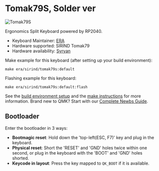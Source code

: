 # Tomak79S, Solder ver

![Tomak79S](https://i.imgur.com/Pq2itWD.jpeg)

Ergonomics Split Keyboard powered by RP2040.

* Keyboard Maintainer: [ERA](https://github.com/eerraa)
* Hardware supported: SIRIND Tomak79
* Hardware availability: [Syryan](https://srind.mysoho.com/)

Make example for this keyboard (after setting up your build environment):

    make era/sirind/tomak79s:default

Flashing example for this keyboard:

    make era/sirind/tomak79s:default:flash

See the [build environment setup](https://docs.qmk.fm/#/getting_started_build_tools) and the [make instructions](https://docs.qmk.fm/#/getting_started_make_guide) for more information. Brand new to QMK? Start with our [Complete Newbs Guide](https://docs.qmk.fm/#/newbs).

## Bootloader

Enter the bootloader in 3 ways:

* **Bootmagic reset**: Hold down the 'top-left(ESC, F7)' key and plug in the keyboard.
* **Physical reset**: Short the 'RESET' and 'GND' holes twice within one second, or plug in the keyboard with the 'BOOT' and 'GND' holes shorted.
* **Keycode in layout**: Press the key mapped to `QK_BOOT` if it is available.